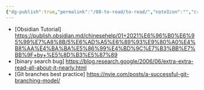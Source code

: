 ```yaml
---
{"dg-publish":true,"permalink":"/08-to-read/to-read/","noteIcon":"","created":"2024-01-27T18:27:30.027+01:00","updated":"2024-05-12T11:11:05.245+02:00"}
---
```



- [Obsidian Tutorial] https://publish.obsidian.md/chinesehelp/01+2021%E6%96%B0%E6%95%99%E7%A8%8B/5%E6%AD%A5%E6%89%93%E9%80%A0%E4%B8%AA%E4%BA%BA%E5%86%99%E4%BD%9C%E7%B3%BB%E7%BB%9F+by+%E5%8D%B3%E5%87%89
- [binary search bug] https://blog.research.google/2006/06/extra-extra-read-all-about-it-nearly.html
- [Git branches best practice] https://nvie.com/posts/a-successful-git-branching-model/